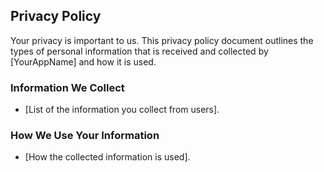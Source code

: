 ## Privacy Policy

Your privacy is important to us. This privacy policy document outlines the types of personal information that is received and collected by [YourAppName] and how it is used.

### Information We Collect
- [List of the information you collect from users].

### How We Use Your Information
- [How the collected information is used].

